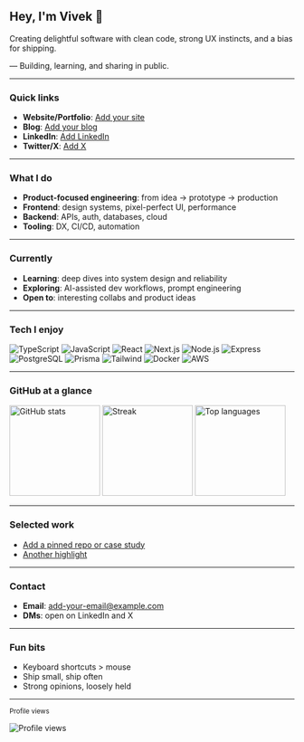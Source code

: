 ## Hey, I'm Vivek 👋

Creating delightful software with clean code, strong UX instincts, and a bias for shipping.

— Building, learning, and sharing in public.

---

### Quick links

- **Website/Portfolio**: [Add your site](https://example.com)
- **Blog**: [Add your blog](https://example.com/blog)
- **LinkedIn**: [Add LinkedIn](https://linkedin.com/in/your-handle)
- **Twitter/X**: [Add X](https://x.com/your-handle)

---

### What I do

- **Product-focused engineering**: from idea → prototype → production
- **Frontend**: design systems, pixel-perfect UI, performance
- **Backend**: APIs, auth, databases, cloud
- **Tooling**: DX, CI/CD, automation

---

### Currently

- **Learning**: deep dives into system design and reliability
- **Exploring**: AI-assisted dev workflows, prompt engineering
- **Open to**: interesting collabs and product ideas

---

### Tech I enjoy

<div align="left">

<!-- Replace/add as you like -->

<img src="https://img.shields.io/badge/TypeScript-3178C6?style=for-the-badge&logo=typescript&logoColor=white" alt="TypeScript" />
<img src="https://img.shields.io/badge/JavaScript-F7DF1E?style=for-the-badge&logo=javascript&logoColor=black" alt="JavaScript" />
<img src="https://img.shields.io/badge/React-20232A?style=for-the-badge&logo=react&logoColor=61DAFB" alt="React" />
<img src="https://img.shields.io/badge/Next.js-000000?style=for-the-badge&logo=nextdotjs&logoColor=white" alt="Next.js" />
<img src="https://img.shields.io/badge/Node.js-339933?style=for-the-badge&logo=nodedotjs&logoColor=white" alt="Node.js" />
<img src="https://img.shields.io/badge/Express-000000?style=for-the-badge&logo=express&logoColor=white" alt="Express" />
<img src="https://img.shields.io/badge/PostgreSQL-316192?style=for-the-badge&logo=postgresql&logoColor=white" alt="PostgreSQL" />
<img src="https://img.shields.io/badge/Prisma-2D3748?style=for-the-badge&logo=prisma&logoColor=white" alt="Prisma" />
<img src="https://img.shields.io/badge/Tailwind_CSS-38B2AC?style=for-the-badge&logo=tailwind-css&logoColor=white" alt="Tailwind" />
<img src="https://img.shields.io/badge/Docker-2496ED?style=for-the-badge&logo=docker&logoColor=white" alt="Docker" />
<img src="https://img.shields.io/badge/AWS-232F3E?style=for-the-badge&logo=amazon-aws&logoColor=FF9900" alt="AWS" />

</div>

---

### GitHub at a glance

<div align="left">

<!-- Stats cards are generated by public services. Feel free to adjust themes. -->

<img src="https://github-readme-stats.vercel.app/api?username=viveklele&show_icons=true&theme=tokyonight&hide_border=true" alt="GitHub stats" height="160" />
<img src="https://streak-stats.demolab.com?user=viveklele&theme=tokyonight&hide_border=true" alt="Streak" height="160" />
<img src="https://github-readme-stats.vercel.app/api/top-langs/?username=viveklele&layout=compact&theme=tokyonight&hide_border=true" alt="Top languages" height="160" />

</div>

---

### Selected work

- [Add a pinned repo or case study](https://github.com/viveklele)
- [Another highlight](https://github.com/viveklele)

---

### Contact

- **Email**: add-your-email@example.com
- **DMs**: open on LinkedIn and X

---

### Fun bits

- Keyboard shortcuts > mouse
- Ship small, ship often
- Strong opinions, loosely held

---

<sub>Profile views</sub>

<img src="https://komarev.com/ghpvc/?username=viveklele&label=Profile%20views&color=0e75b6&style=flat" alt="Profile views" />


